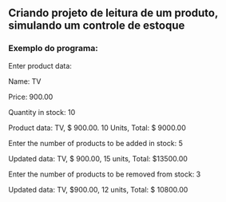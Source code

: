 ## Criando projeto de leitura de um produto, simulando um controle de estoque

### Exemplo do programa:

Enter product data:

Name: TV

Price: 900.00

Quantity in stock: 10

Product data: TV, $ 900.00. 10 Units, Total: $ 9000.00

Enter the number of products to be added in stock: 5

Updated data: TV, $ 900.00, 15 units, Total: $13500.00

Enter the number of products to be removed from stock: 3

Updated data: TV, $900.00, 12 units, Total: $ 10800.00
